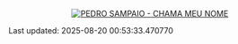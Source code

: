 <!-- lastfm -->
<p align="center"><a href="https://www.last.fm/music/PEDRO+SAMPAIO/CHAMA+MEU+NOME"><img src="https://lastfm.freetls.fastly.net/i/u/64s/7d4c4bc27f13f0ab73bcb82181f21aa8.jpg" title="PEDRO SAMPAIO - CHAMA MEU NOME"></a> </p>

<!--START_SECTION:last-updated-->
Last updated: 2025-08-20 00:53:33.470770
<!--END_SECTION:last-updated-->